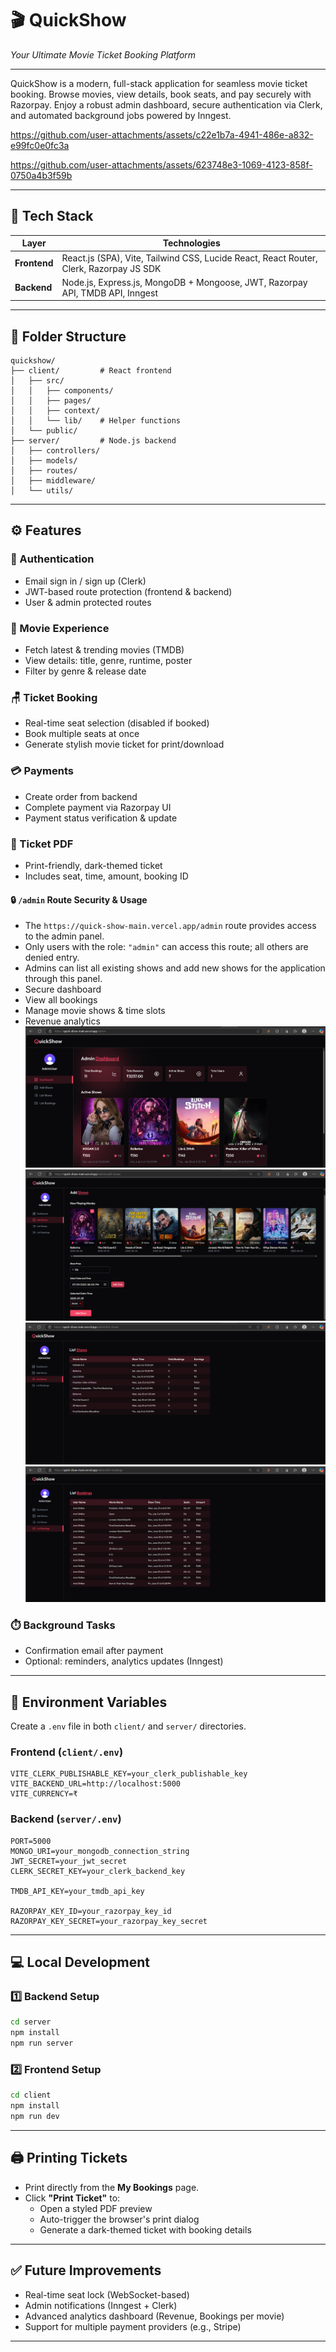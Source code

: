 # 🎬 QuickShow  
*Your Ultimate Movie Ticket Booking Platform*

---

QuickShow is a modern, full-stack application for seamless movie ticket booking. Browse movies, view details, book seats, and pay securely with Razorpay. Enjoy a robust admin dashboard, secure authentication via Clerk, and automated background jobs powered by Inngest.



https://github.com/user-attachments/assets/c22e1b7a-4941-486e-a832-e99fc0e0fc3a


https://github.com/user-attachments/assets/623748e3-1069-4123-858f-0750a4b3f59b





---

## 🚀 Tech Stack

| Layer      | Technologies                                                                 |
|------------|------------------------------------------------------------------------------|
| **Frontend** | React.js (SPA), Vite, Tailwind CSS, Lucide React, React Router, Clerk, Razorpay JS SDK |
| **Backend**  | Node.js, Express.js, MongoDB + Mongoose, JWT, Razorpay API, TMDB API, Inngest |

---

## 📁 Folder Structure

```
quickshow/
├── client/         # React frontend
│   ├── src/
│   │   ├── components/
│   │   ├── pages/
│   │   ├── context/
│   │   └── lib/    # Helper functions
│   └── public/
├── server/         # Node.js backend
│   ├── controllers/
│   ├── models/
│   ├── routes/
│   ├── middleware/
│   └── utils/
```

---

## ⚙️ Features

### 👥 Authentication
- Email sign in / sign up (Clerk)
- JWT-based route protection (frontend & backend)
- User & admin protected routes

### 🎥 Movie Experience
- Fetch latest & trending movies (TMDB)
- View details: title, genre, runtime, poster
- Filter by genre & release date

### 🪑 Ticket Booking
- Real-time seat selection (disabled if booked)
- Book multiple seats at once
- Generate stylish movie ticket for print/download

### 💳 Payments
- Create order from backend
- Complete payment via Razorpay UI
- Payment status verification & update

### 🧾 Ticket PDF
- Print-friendly, dark-themed ticket
- Includes seat, time, amount, booking ID


#### 🔒 `/admin` Route Security & Usage

- The `https://quick-show-main.vercel.app/admin` route provides access to the admin panel.
- Only users with the role: `"admin"` can access this route; all others are denied entry.
- Admins can list all existing shows and add new shows for the application through this panel.
- Secure dashboard
- View all bookings
- Manage movie shows & time slots
- Revenue analytics
![alt text](image-2.png)
![alt text](image-3.png)
![alt text](image-4.png)
![alt text](image-5.png)

### ⏱️ Background Tasks
- Confirmation email after payment
- Optional: reminders, analytics updates (Inngest)

---

## 🔐 Environment Variables

Create a `.env` file in both `client/` and `server/` directories.

### **Frontend** (`client/.env`)
```env
VITE_CLERK_PUBLISHABLE_KEY=your_clerk_publishable_key
VITE_BACKEND_URL=http://localhost:5000
VITE_CURRENCY=₹
```

### **Backend** (`server/.env`)
```env
PORT=5000
MONGO_URI=your_mongodb_connection_string
JWT_SECRET=your_jwt_secret
CLERK_SECRET_KEY=your_clerk_backend_key

TMDB_API_KEY=your_tmdb_api_key

RAZORPAY_KEY_ID=your_razorpay_key_id
RAZORPAY_KEY_SECRET=your_razorpay_key_secret
```

---

## 💻 Local Development

### 1️⃣ Backend Setup
```bash
cd server
npm install
npm run server
```

### 2️⃣ Frontend Setup
```bash
cd client
npm install
npm run dev
```

---

## 🖨️ Printing Tickets

- Print directly from the **My Bookings** page.
- Click **"Print Ticket"** to:
    - Open a styled PDF preview
    - Auto-trigger the browser's print dialog
    - Generate a dark-themed ticket with booking details

---

## ✅ Future Improvements

- Real-time seat lock (WebSocket-based)
- Admin notifications (Inngest + Clerk)
- Advanced analytics dashboard (Revenue, Bookings per movie)
- Support for multiple payment providers (e.g., Stripe)

---


